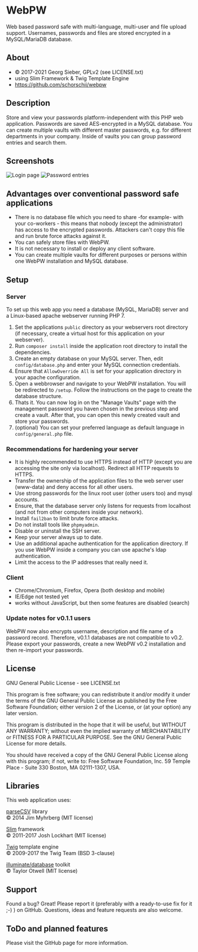 # WebPW
Web based password safe with multi-language, multi-user and file upload support. Usernames, passwords and files are stored encrypted in a MySQL/MariaDB database.

## About
* © 2017-2021 Georg Sieber, GPLv2 (see LICENSE.txt)
* using Slim Framework & Twig Template Engine
* https://github.com/schorschii/webpw

## Description
Store and view your passwords platform-independent with this PHP web application. Passwords are saved AES-encrypted in a MySQL database. You can create multiple vaults with different master passwords, e.g. for different departments in your company. Inside of vaults you can group password entries and search them.

## Screenshots
![Login page](https://raw.githubusercontent.com/schorschii/webpw/master/public/img/screenshot/1.png)
![Password entries](https://raw.githubusercontent.com/schorschii/webpw/master/public/img/screenshot/2.png)

## Advantages over conventional password safe applications
- There is no database file which you need to share -for example- with your co-workers - this means that nobody (except the administrator) has access to the encrypted passwords. Attackers can't copy this file and run brute force attacks against it.
- You can safely store files with WebPW.
- It is not necessary to install or deploy any client software.
- You can create multiple vaults for different purposes or persons within one WebPW installation and MySQL database.

## Setup
### Server
To set up this web app you need a database (MySQL, MariaDB) server and a Linux-based apache webserver running PHP 7.
  1. Set the applications `public` directory as your webservers root directory (if necessary, create a virtual host for this application on your webserver).
  2. Run `composer install` inside the application root directory to install the dependencies.
  3. Create an empty database on your MySQL server. Then, edit `config/database.php` and enter your MySQL connection credentials.
  4. Ensure that `AllowOverride All` is set for your application directory in your apache configuration.
  5. Open a webbrowser and navigate to your WebPW installation. You will be redirected to `/setup`. Follow the instructions on the page to create the database structure.
  6. Thats it. You can now log in on the "Manage Vaults" page with the management password you haven chosen in the previous step and create a vault. After that, you can open this newly created vault and store your passwords.
  7. (optional) You can set your preferred language as default language in `config/general.php` file.

### Recommendations for hardening your server
  - It is highly recommended to use HTTPS instead of HTTP (except you are accessing the site only via localhost). Redirect all HTTP requests to HTTPS.
  - Transfer the ownership of the application files to the web server user (www-data) and deny access for all other users.
  - Use strong passwords for the linux root user (other users too) and mysql accounts.
  - Ensure, that the database server only listens for requests from localhost (and not from other computers inside your network).
  - Install `fail2ban` to limit brute force attacks.
  - Do not install tools like `phpmyadmin`.
  - Disable or uninstall the SSH server.
  - Keep your server always up to date.
  - Use an additional apache authentication for the application directory. If you use WebPW inside a company you can use apache's ldap authentication.
  - Limit the access to the IP addresses that really need it.

### Client
  - Chrome/Chromium, Firefox, Opera (both desktop and mobile)
  - IE/Edge not tested yet
  - works without JavaScript, but then some features are disabled (search)

### Update notes for v0.1.1 users
WebPW now also encrypts username, description and file name of a password record. Therefore, v0.1.1 databases are not compatible to v0.2. Please export your passwords, create a new WebPW v0.2 installation and then re-import your passwords.

## License
GNU General Public License - see LICENSE.txt

This program is free software; you can redistribute it and/or
modify it under the terms of the GNU General Public License
as published by the Free Software Foundation; either version 2
of the License, or (at your option) any later version.

This program is distributed in the hope that it will be useful,
but WITHOUT ANY WARRANTY; without even the implied warranty of
MERCHANTABILITY or FITNESS FOR A PARTICULAR PURPOSE.  See the
GNU General Public License for more details.

You should have received a copy of the GNU General Public License
along with this program; if not, write to:
Free Software Foundation, Inc.
59 Temple Place - Suite 330
Boston, MA  02111-1307, USA.

## Libraries
This web application uses:  

[parseCSV][] library  
© 2014 Jim Myhrberg (MIT license)  

[Slim][] framework  
© 2011-2017 Josh Lockhart (MIT license)  

[Twig][] template engine  
© 2009-2017 the Twig Team (BSD 3-clause)  

[illuminate/database][] toolkit  
© Taylor Otwell (MIT license)  

[parseCSV]: https://github.com/parsecsv/parsecsv-for-php
[Slim]: https://github.com/slimphp/Slim
[Twig]: https://github.com/twigphp/Twig
[illuminate/database]: https://packagist.org/packages/illuminate/database

## Support
Found a bug? Great! Please report it (preferably with a ready-to-use fix for it ;-) ) on GitHub. Questions, ideas and feature requests are also welcome.

## ToDo and planned features
Please visit the GitHub page for more information.
